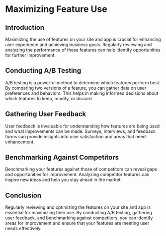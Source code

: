 # Maximizing Feature Use

## Introduction

Maximizing the use of features on your site and app is crucial for enhancing user experience and achieving business goals. Regularly reviewing and analyzing the performance of these features can help identify opportunities for further improvement.

## Conducting A/B Testing

A/B testing is a powerful method to determine which features perform best. By comparing two versions of a feature, you can gather data on user preferences and behaviors. This helps in making informed decisions about which features to keep, modify, or discard.

## Gathering User Feedback

User feedback is invaluable for understanding how features are being used and what improvements can be made. Surveys, interviews, and feedback forms can provide insights into user satisfaction and areas that need enhancement.

## Benchmarking Against Competitors

Benchmarking your features against those of competitors can reveal gaps and opportunities for improvement. Analyzing competitor features can inspire new ideas and help you stay ahead in the market.

## Conclusion

Regularly reviewing and optimizing the features on your site and app is essential for maximizing their use. By conducting A/B testing, gathering user feedback, and benchmarking against competitors, you can identify areas for improvement and ensure that your features are meeting user needs effectively.